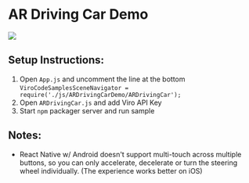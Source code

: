 # AR Driving Car Demo

<a href="https://github.com/viromedia/viro/tree/master/js/ARDrivingCarDemo">
<img src="https://raw.githubusercontent.com/viromedia/viro/master/js/ARDrivingCarDemo/ARDrivingCarDemo.gif">
</a>

## Setup Instructions:
1. Open `App.js` and uncomment the line at the bottom `ViroCodeSamplesSceneNavigator = require('./js/ARDrivingCarDemo/ARDrivingCar');`
2. Open `ARDrivingCar.js` and add Viro API Key
3. Start `npm` packager server and run sample

## Notes:

- React Native w/ Android doesn't support multi-touch across multiple buttons, so you can only accelerate, decelerate or turn the steering wheel individually. (The experience works better on iOS)


